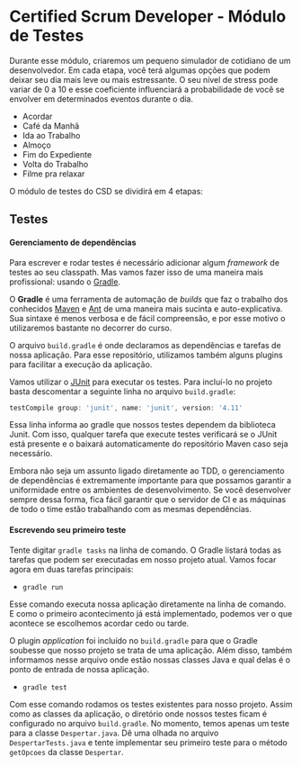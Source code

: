 Certified Scrum Developer - Módulo de Testes
=========

Durante esse módulo, criaremos um pequeno simulador de cotidiano de um desenvolvedor. Em cada etapa, você terá algumas opções que podem deixar seu dia mais leve ou mais estressante. O seu nível de stress pode variar de 0 a 10 e esse coeficiente influenciará a probabilidade de você se envolver em determinados eventos durante o dia.

- Acordar
- Café da Manhã
- Ida ao Trabalho
- Almoço
- Fim do Expediente
- Volta do Trabalho
- Filme pra relaxar

O módulo de testes do CSD se dividirá em 4 etapas:


## Testes

#### Gerenciamento de dependências

Para escrever e rodar testes é necessário adicionar algum *framework* de testes ao seu classpath. Mas vamos fazer isso de uma maneira mais profissional: usando o [Gradle][1].

O **Gradle** é uma ferramenta de automação de *builds* que faz o trabalho dos conhecidos [Maven][2] e [Ant][3] de uma maneira mais sucinta e auto-explicativa. Sua sintaxe é menos verbosa e de fácil compreensão, e por esse motivo o utilizaremos bastante no decorrer do curso.

O arquivo `build.gradle` é onde declaramos as dependências e tarefas de nossa aplicação. Para esse repositório, utilizamos também alguns plugins para facilitar a execução da aplicação.

Vamos utilizar o [JUnit][4] para executar os testes. Para incluí-lo no projeto basta descomentar a seguinte linha no arquivo `build.gradle`:

```groovy
testCompile group: 'junit', name: 'junit', version: '4.11'
```

Essa linha informa ao gradle que nossos testes dependem da biblioteca Junit. Com isso, qualquer tarefa que execute testes verificará se o JUnit está presente e o baixará automaticamente do repositório Maven caso seja necessário.

Embora não seja um assunto ligado diretamente ao TDD, o gerenciamento de dependências é extremamente importante para que possamos garantir a uniformidade entre os ambientes de desenvolvimento. Se você desenvolver sempre dessa forma, fica fácil garantir que o servidor de CI e as máquinas de todo o time estão trabalhando com as mesmas dependências.

#### Escrevendo seu primeiro teste

Tente digitar `gradle tasks` na linha de comando. O Gradle listará todas as tarefas que podem ser executadas em nosso projeto atual. Vamos focar agora em duas tarefas principais:

* `gradle run`

Esse comando executa nossa aplicação diretamente na linha de comando. E como o primeiro acontecimento já está implementado, podemos ver o que acontece se escolhemos acordar cedo ou tarde.

O plugin *application* foi incluído no `build.gradle` para que o Gradle soubesse que nosso projeto se trata de uma aplicação. Além disso, também informamos nesse arquivo onde estão nossas classes Java e qual delas é o ponto de entrada de nossa aplicação.

* `gradle test`

Com esse comando rodamos os testes existentes para nosso projeto. Assim como as classes da aplicação, o diretório onde nossos testes ficam é configurado no arquivo `build.gradle`. No momento, temos apenas um teste para a classe `Despertar.java`. Dê uma olhada no arquivo `DespertarTests.java` e tente implementar seu primeiro teste para o método `getOpcoes` da classe `Despertar`.

[1]: http://www.gradle.org/
[2]: http://maven.apache.org/
[3]: http://ant.apache.org/
[4]: http://junit.org/